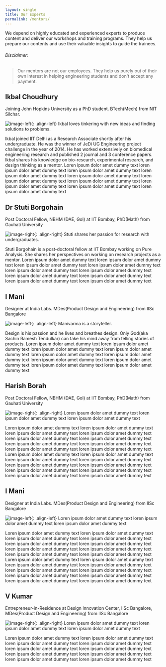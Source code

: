 ```yaml
---
layout: single
title: Our Experts
permalink: /mentors/
---
```


We depend on highly educated and experienced experts to produce content and deliver our workshops and training programs. They help us prepare our contents and use their valuable insights to guide the trainees.

###### Disclaimer: 

> Our mentors are not our employees. They help us purely out of their own interest in helping engineering students and don't accept any payment.

## Ikbal Choudhury

Joining John Hopkins University as a PhD student. BTech(Mech) from NIT Silchar.

![image-left](http://theawesomer.com/photos/2010/06/060410_Facebook_profile_pic_1.jpg){: .align-left} Ikbal loves tinkering with new ideas and finding solutions to problems.

Ikbal joined IIT Delhi as a Research Associate shortly after his undergraduate. He was the winner of JeDi UG Engineering project challenge in the year of 2014. He has worked extensively on biomedical engineering research and published 2 journal and 3 conference papers. Ikbal shares his knowledge on bio-research, experimental research, and design thinking as a mentor. Loren ipsum dolor amet dummy text loren ipsum dolor amet dummy text loren ipsum dolor amet dummy text loren ipsum dolor amet dummy text loren ipsum dolor amet dummy text loren ipsum dolor amet dummy text loren ipsum dolor amet dummy text loren ipsum dolor amet dummy text loren ipsum dolor amet dummy text loren ipsum dolor amet dummy text

## Dr Stuti Borgohain

Post Doctoral Fellow, NBHM (DAE, GoI) at IIT Bombay, PhD(Math) from Gauhati University

![image-right](http://theawesomer.com/photos/2010/06/060410_Facebook_profile_pic_1.jpg){: .align-right} Stuti shares her passion for research with undergraduates.

Stuti Borgohain is a post-doctoral fellow at IIT Bombay working on Pure Analysis. She shares her perspectives on working on research projects as a mentor. Loren ipsum dolor amet dummy text loren ipsum dolor amet dummy text loren ipsum dolor amet dummy text loren ipsum dolor amet dummy text loren ipsum dolor amet dummy text loren ipsum dolor amet dummy text loren ipsum dolor amet dummy text loren ipsum dolor amet dummy text loren ipsum dolor amet dummy text loren ipsum dolor amet dummy text

## I Mani

Designer at India Labs. MDes(Product Design and Engineering) from IISc Bangalore

![image-left](http://theawesomer.com/photos/2010/06/060410_Facebook_profile_pic_1.jpg){: .align-left} Manivarma is a storyteller.

Design is his passion and he lives and breathes design. Only God(aka Sachin Ramesh Tendulkar) can take his mind away from telling stories of products. Loren ipsum dolor amet dummy text loren ipsum dolor amet dummy text loren ipsum dolor amet dummy text loren ipsum dolor amet dummy text loren ipsum dolor amet dummy text loren ipsum dolor amet dummy text loren ipsum dolor amet dummy text loren ipsum dolor amet dummy text loren ipsum dolor amet dummy text loren ipsum dolor amet dummy text

## Harish Borah

Post Doctoral Fellow, NBHM (DAE, GoI) at IIT Bombay, PhD(Math) from Gauhati University

![image-right](http://theawesomer.com/photos/2010/06/060410_Facebook_profile_pic_1.jpg){: .align-right} Loren ipsum dolor amet dummy text loren ipsum dolor amet dummy text loren ipsum dolor amet dummy text 

Loren ipsum dolor amet dummy text loren ipsum dolor amet dummy text loren ipsum dolor amet dummy text loren ipsum dolor amet dummy text loren ipsum dolor amet dummy text loren ipsum dolor amet dummy text loren ipsum dolor amet dummy text loren ipsum dolor amet dummy text loren ipsum dolor amet dummy text loren ipsum dolor amet dummy text Loren ipsum dolor amet dummy text loren ipsum dolor amet dummy text loren ipsum dolor amet dummy text loren ipsum dolor amet dummy text loren ipsum dolor amet dummy text loren ipsum dolor amet dummy text loren ipsum dolor amet dummy text loren ipsum dolor amet dummy text loren ipsum dolor amet dummy text loren ipsum dolor amet dummy text

## I Mani

Designer at India Labs. MDes(Product Design and Engineering) from IISc Bangalore

![image-left](http://theawesomer.com/photos/2010/06/060410_Facebook_profile_pic_1.jpg){: .align-left} Loren ipsum dolor amet dummy text loren ipsum dolor amet dummy text loren ipsum dolor amet dummy text 

Loren ipsum dolor amet dummy text loren ipsum dolor amet dummy text loren ipsum dolor amet dummy text loren ipsum dolor amet dummy text loren ipsum dolor amet dummy text loren ipsum dolor amet dummy text loren ipsum dolor amet dummy text loren ipsum dolor amet dummy text loren ipsum dolor amet dummy text loren ipsum dolor amet dummy text Loren ipsum dolor amet dummy text loren ipsum dolor amet dummy text loren ipsum dolor amet dummy text loren ipsum dolor amet dummy text loren ipsum dolor amet dummy text loren ipsum dolor amet dummy text loren ipsum dolor amet dummy text loren ipsum dolor amet dummy text loren ipsum dolor amet dummy text loren ipsum dolor amet dummy text

## V Kumar

Entrepreneur-in-Residence at Design Innovation Center, IISc Bangalore, MDes(Product Design and Engineering) from IISc Bangalore

![image-right](http://theawesomer.com/photos/2010/06/060410_Facebook_profile_pic_1.jpg){: .align-right} Loren ipsum dolor amet dummy text loren ipsum dolor amet dummy text loren ipsum dolor amet dummy text 

Loren ipsum dolor amet dummy text loren ipsum dolor amet dummy text loren ipsum dolor amet dummy text loren ipsum dolor amet dummy text loren ipsum dolor amet dummy text loren ipsum dolor amet dummy text loren ipsum dolor amet dummy text loren ipsum dolor amet dummy text loren ipsum dolor amet dummy text loren ipsum dolor amet dummy text
